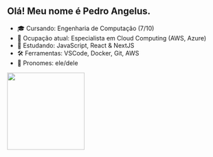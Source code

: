 ## Olá! Meu nome é Pedro Angelus.

- 🎓 Cursando: Engenharia de Computação (7/10)
- 💼 Ocupação atual: Especialista em Cloud Computing (AWS, Azure)
- 🌱 Estudando: JavaScript, React & NextJS
- 🛠️ Ferramentas: VSCode, Docker, Git, AWS
- 👤 Pronomes: ele/dele

<div>
  <a href="https://github.com/pedroshell">
  <img height="180em" src="![Anurag's GitHub stats](https://github-readme-stats.vercel.app/api?username=pedroshell&show_icons=true&theme=tokyonight)">
  
</div>
